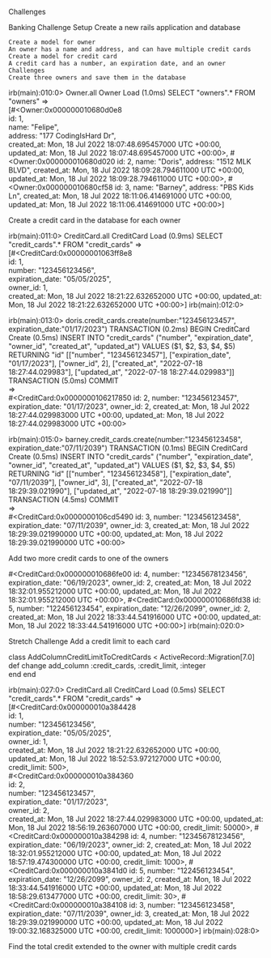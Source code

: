 

Challenges


Banking Challenge
Setup
Create a new rails application and database


    Create a model for owner
    An owner has a name and address, and can have multiple credit cards
    Create a model for credit card
    A credit card has a number, an expiration date, and an owner
    Challenges
    Create three owners and save them in the database

irb(main):010:0> Owner.all
  Owner Load (1.0ms)  SELECT "owners".* FROM "owners"
=>                                                                              
[#<Owner:0x000000010680d0e8                                                     
  id: 1,                                                                        
  name: "Felipe",                                                               
  address: "177 CodingIsHard Dr",                                               
  created_at: Mon, 18 Jul 2022 18:07:48.695457000 UTC +00:00,                   
  updated_at: Mon, 18 Jul 2022 18:07:48.695457000 UTC +00:00>,
 #<Owner:0x000000010680d020
  id: 2,
  name: "Doris",
  address: "1512 MLK BLVD",
  created_at: Mon, 18 Jul 2022 18:09:28.794611000 UTC +00:00,
  updated_at: Mon, 18 Jul 2022 18:09:28.794611000 UTC +00:00>,
 #<Owner:0x000000010680cf58
  id: 3,
  name: "Barney",
  address: "PBS Kids Ln",
  created_at: Mon, 18 Jul 2022 18:11:06.414691000 UTC +00:00,
  updated_at: Mon, 18 Jul 2022 18:11:06.414691000 UTC +00:00>]



Create a credit card in the database for each owner

irb(main):011:0> CreditCard.all
  CreditCard Load (0.9ms)  SELECT "credit_cards".* FROM "credit_cards"
=>                                                                    
[#<CreditCard:0x00000001063ff8e8                                      
  id: 1,                                                              
  number: "123456123456",                                             
  expiration_date: "05/05/2025",                                      
  owner_id: 1,                                                        
  created_at: Mon, 18 Jul 2022 18:21:22.632652000 UTC +00:00,
  updated_at: Mon, 18 Jul 2022 18:21:22.632652000 UTC +00:00>]
irb(main):012:0> 

irb(main):013:0> doris.credit_cards.create(number:"123456123457", expiration_date:"01/17/2023")
  TRANSACTION (0.2ms)  BEGIN
  CreditCard Create (0.5ms)  INSERT INTO "credit_cards" ("number", "expiration_date", "owner_id", "created_at", "updated_at") VALUES ($1, $2, $3, $4, $5) RETURNING "id"  [["number", "123456123457"], ["expiration_date", "01/17/2023"], ["owner_id", 2], ["created_at", "2022-07-18 18:27:44.029983"], ["updated_at", "2022-07-18 18:27:44.029983"]]                                                                              
  TRANSACTION (5.0ms)  COMMIT                                                                
=>                                                                                           
#<CreditCard:0x0000000106217850
 id: 2,
 number: "123456123457",
 expiration_date: "01/17/2023",
 owner_id: 2,
 created_at: Mon, 18 Jul 2022 18:27:44.029983000 UTC +00:00,
 updated_at: Mon, 18 Jul 2022 18:27:44.029983000 UTC +00:00>

irb(main):015:0> barney.credit_cards.create(number:"123456123458", expiration_date:"07/11/2039")
  TRANSACTION (0.1ms)  BEGIN
  CreditCard Create (0.5ms)  INSERT INTO "credit_cards" ("number", "expiration_date", "owner_id", "created_at", "updated_at") VALUES ($1, $2, $3, $4, $5) RETURNING "id"  [["number", "123456123458"], ["expiration_date", "07/11/2039"], ["owner_id", 3], ["created_at", "2022-07-18 18:29:39.021990"], ["updated_at", "2022-07-18 18:29:39.021990"]]                                                                               
  TRANSACTION (4.5ms)  COMMIT                                                                 
=>                                                                                            
#<CreditCard:0x0000000106cd5490
 id: 3,
 number: "123456123458",
 expiration_date: "07/11/2039",
 owner_id: 3,
 created_at: Mon, 18 Jul 2022 18:29:39.021990000 UTC +00:00,
 updated_at: Mon, 18 Jul 2022 18:29:39.021990000 UTC +00:00>




Add two more credit cards to one of the owners

 #<CreditCard:0x000000010686fe00
  id: 4,
  number: "12345678123456",
  expiration_date: "06/19/2023",
  owner_id: 2,
  created_at: Mon, 18 Jul 2022 18:32:01.955212000 UTC +00:00,
  updated_at: Mon, 18 Jul 2022 18:32:01.955212000 UTC +00:00>,
 #<CreditCard:0x000000010686fd38
  id: 5,
  number: "122456123454",
  expiration_date: "12/26/2099",
  owner_id: 2,
  created_at: Mon, 18 Jul 2022 18:33:44.541916000 UTC +00:00,
  updated_at: Mon, 18 Jul 2022 18:33:44.541916000 UTC +00:00>]
irb(main):020:0> 



Stretch Challenge
Add a credit limit to each card

class AddColumnCreditLimitToCreditCards < ActiveRecord::Migration[7.0]
  def change
    add_column :credit_cards, :credit_limit, :integer  
  end
end

irb(main):027:0> CreditCard.all
  CreditCard Load (0.5ms)  SELECT "credit_cards".* FROM "credit_cards"
=>                                                                    
[#<CreditCard:0x000000010a384428                                      
  id: 1,                                                              
  number: "123456123456",                                             
  expiration_date: "05/05/2025",                                      
  owner_id: 1,                                                        
  created_at: Mon, 18 Jul 2022 18:21:22.632652000 UTC +00:00,         
  updated_at: Mon, 18 Jul 2022 18:52:53.972127000 UTC +00:00,         
  credit_limit: 500>,                                                 
 #<CreditCard:0x000000010a384360                                      
  id: 2,                                                              
  number: "123456123457",                                             
  expiration_date: "01/17/2023",                                      
  owner_id: 2,                                                        
  created_at: Mon, 18 Jul 2022 18:27:44.029983000 UTC +00:00,
  updated_at: Mon, 18 Jul 2022 18:56:19.263607000 UTC +00:00,
  credit_limit: 50000>,
 #<CreditCard:0x000000010a384298
  id: 4,
  number: "12345678123456",
  expiration_date: "06/19/2023",
  owner_id: 2,
  created_at: Mon, 18 Jul 2022 18:32:01.955212000 UTC +00:00,
  updated_at: Mon, 18 Jul 2022 18:57:19.474300000 UTC +00:00,
  credit_limit: 1000>,
 #<CreditCard:0x000000010a3841d0
  id: 5,
  number: "122456123454",
  expiration_date: "12/26/2099",
  owner_id: 2,
  created_at: Mon, 18 Jul 2022 18:33:44.541916000 UTC +00:00,
  updated_at: Mon, 18 Jul 2022 18:58:29.613477000 UTC +00:00,
  credit_limit: 30>,
 #<CreditCard:0x000000010a384108
  id: 3,
  number: "123456123458",
  expiration_date: "07/11/2039",
  owner_id: 3,
  created_at: Mon, 18 Jul 2022 18:29:39.021990000 UTC +00:00,
  updated_at: Mon, 18 Jul 2022 19:00:32.168325000 UTC +00:00,
  credit_limit: 1000000>]
irb(main):028:0> 

Find the total credit extended to the owner with multiple credit cards

